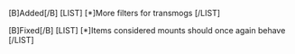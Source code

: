 [B]Added[/B]
[LIST]
[*]More filters for transmogs
[/LIST]

[B]Fixed[/B]
[LIST]
[*]Items considered mounts should once again behave
[/LIST]